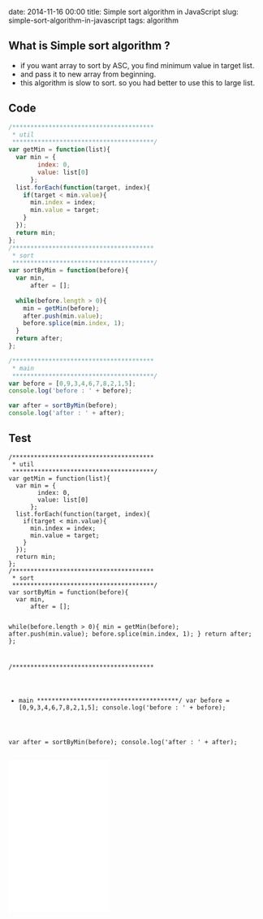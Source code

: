 date: 2014-11-16 00:00
title: Simple sort algorithm in JavaScript
slug: simple-sort-algorithm-in-javascript
tags: algorithm

## What is Simple sort algorithm ?

* if you want array to sort by ASC, you find minimum value in target list.
* and pass it to new array from beginning.
* this algorithm is slow to sort. so you had better to use this to large list.

## Code

```js
/***************************************
 * util
 ***************************************/
var getMin = function(list){
  var min = {
        index: 0,
        value: list[0]
      };
  list.forEach(function(target, index){
    if(target < min.value){
      min.index = index;
      min.value = target;
    } 
  });
  return min;
};
/***************************************
 * sort
 ***************************************/
var sortByMin = function(before){
  var min,
      after = [];
  
  while(before.length > 0){
    min = getMin(before);
    after.push(min.value);
    before.splice(min.index, 1);
  }
  return after;
};

/***************************************
 * main
 ***************************************/
var before = [0,9,3,4,6,7,8,2,1,5];
console.log('before : ' + before);

var after = sortByMin(before);
console.log('after : ' + after);
```
    
## Test

<div data-height="268" data-theme-id="9575" data-slug-hash="LEYJBX" data-default-tab="js" data-user="Tkashiro" class='codepen'><pre><code>/***************************************
 * util
 ***************************************/
var getMin = function(list){
  var min = {
        index: 0,
        value: list[0]
      };
  list.forEach(function(target, index){
    if(target &lt; min.value){
      min.index = index;
      min.value = target;
    } 
  });
  return min;
};
/***************************************
 * sort
 ***************************************/
var sortByMin = function(before){
  var min,
      after = [];
  
  while(before.length &gt; 0){
    min = getMin(before);
    after.push(min.value);
    before.splice(min.index, 1);
  }
  return after;
};

/***************************************
 * main
 ***************************************/
var before = [0,9,3,4,6,7,8,2,1,5];
console.log(&#39;before : &#39; + before);

var after = sortByMin(before);
console.log(&#39;after : &#39; + after);
</code></pre>

<iframe
    sandbox='allow-scripts'
    layout="responsive"
    width="200"
    height='300'
    src='//codepen.io/Tkashiro/embed/LEYJBX/?height=300&theme-id=9575&default-tab=result&embed-version=2'
    frameborder='0'></iframe>
